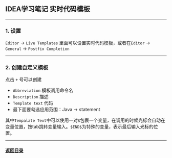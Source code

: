 ## IDEA学习笔记 实时代码模板
---
### 1. 设置

`Editor` -> `Live Templates` 里面可以设置实时代码模板，或者在`Editor` -> `General` -> `Postfix Completion`

---
### 2. 创建自定义模板

点击 `+` 号可以创建

+ `Abbreviation` 模板调用命令名
+ `Description` 描述
+ `Template text` 代码
+ 最下面要勾选应用范围：Java -> statement

其中`Tempalate Text`中可以使用一对`$`包裹一个变量，在调用的时候光标会自动在变量位置，按tab跳转变量输入。`$END$`为特殊的变量，表示最后输入光标的位置。

---
#### [返回目录](./)
